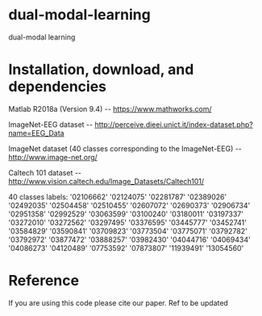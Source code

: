 # dual-modal-learning
dual-modal learning
# Installation, download, and dependencies
Matlab R2018a (Version 9.4) -- https://www.mathworks.com/

ImageNet-EEG dataset -- http://perceive.dieei.unict.it/index-dataset.php?name=EEG_Data

ImageNet dataset (40 classes corresponding to the ImageNet-EEG) -- http://www.image-net.org/

Caltech 101 dataset -- http://www.vision.caltech.edu/Image_Datasets/Caltech101/

40 classes labels: 
'02106662'
'02124075'
'02281787'
'02389026'
'02492035'
'02504458'
'02510455'
'02607072'
'02690373'
'02906734'
'02951358'
'02992529'
'03063599'
'03100240'
'03180011'
'03197337'
'03272010'
'03272562'
'03297495'
'03376595'
'03445777'
'03452741'
'03584829'
'03590841'
'03709823'
'03773504'
'03775071'
'03792782'
'03792972'
'03877472'
'03888257'
'03982430'
'04044716'
'04069434'
'04086273'
'04120489'
'07753592'
'07873807'
'11939491'
'13054560'

# Reference
If you are using this code please cite our paper.
Ref to be updated 
